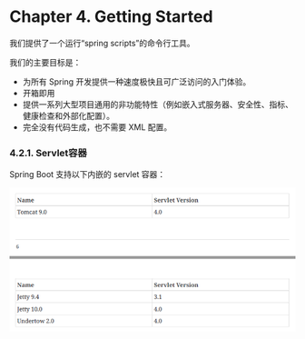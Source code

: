 # Chapter 4. Getting Started

我们提供了一个运行“spring scripts”的命令行工具。

我们的主要目标是：

* 为所有 Spring 开发提供一种速度极快且可广泛访问的入门体验。
* 开箱即用
* 提供一系列大型项目通用的非功能特性（例如嵌入式服务器、安全性、指标、健康检查和外部化配置）。
* 完全没有代码生成，也不需要 XML 配置。

### 4.2.1. Servlet容器
Spring Boot 支持以下内嵌的 servlet 容器：

![](./imgs/%E5%BE%AE%E4%BF%A1%E6%88%AA%E5%9B%BE_20230226185407.png)

